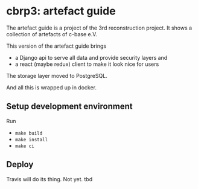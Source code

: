 # cbrp3: artefact guide 

The artefact guide is a project of the 3rd reconstruction project. It shows a collection of artefacts of c-base e.V.

This version of the artefact guide brings 

* a Django api to serve all data and provide security layers and 
* a react (maybe redux) client to make it look nice for users

The storage layer moved to PostgreSQL.

And all this is wrapped up in docker. 

## Setup development environment

Run 

* `make build`
* `make install`
* `make ci`


## Deploy

Travis will do its thing. Not yet. tbd
